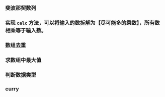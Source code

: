 ### 斐波那契数列


### 实现 `calc` 方法，可以将输入的数拆解为【尽可能多的乘数】，所有数相乘等于输入数。


### 数组去重


### 求数组中最大值


### 判断数据类型


### curry 